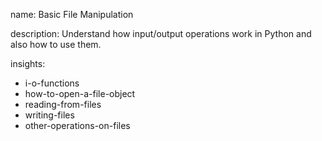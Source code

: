 name: Basic File Manipulation

description: Understand how input/output operations work in Python and also how to use them.

insights:

- i-o-functions
- how-to-open-a-file-object
- reading-from-files
- writing-files
- other-operations-on-files

